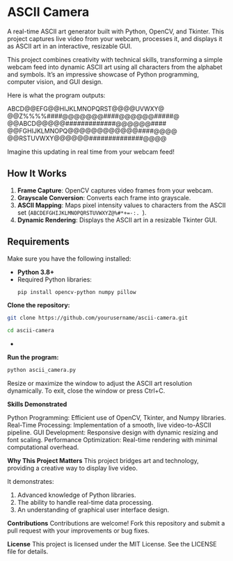 # ASCII Camera

A real-time ASCII art generator built with Python, OpenCV, and Tkinter. This project captures live video from your webcam, processes it, and displays it as ASCII art in an interactive, resizable GUI.

This project combines creativity with technical skills, transforming a simple webcam feed into dynamic ASCII art using all characters from the alphabet and symbols. It’s an impressive showcase of Python programming, computer vision, and GUI design.

Here is what the program outputs: 

ABCD@@EFG@@HIJKLMNOPQRST@@@@UVWXY@ 
@@Z%%%%####@@@@@@@####@@@@@@#####@
@@ABCD@@@@@#############@@@@@@#### 
@@FGHIJKLMNOPQ@@@@@@@@@@@@####@@@@ 
@@RSTUVWXY@@@@@@##############@@@@


Imagine this updating in real time from your webcam feed!

## How It Works

1. **Frame Capture**: OpenCV captures video frames from your webcam.
2. **Grayscale Conversion**: Converts each frame into grayscale.
3. **ASCII Mapping**: Maps pixel intensity values to characters from the ASCII set (`ABCDEFGHIJKLMNOPQRSTUVWXYZ@%#*+=-:. `).
4. **Dynamic Rendering**: Displays the ASCII art in a resizable Tkinter GUI.

## Requirements

Make sure you have the following installed:

- **Python 3.8+**
- Required Python libraries:
  ```bash
  pip install opencv-python numpy pillow

**Clone the repository:**

```bash
git clone https://github.com/yourusername/ascii-camera.git
```

```bash
cd ascii-camera
```
- 
**Run the program:**

```bash
python ascii_camera.py
```

Resize or maximize the window to adjust the ASCII art resolution dynamically.
To exit, close the window or press Ctrl+C.

**Skills Demonstrated**

Python Programming: Efficient use of OpenCV, Tkinter, and Numpy libraries.
Real-Time Processing: Implementation of a smooth, live video-to-ASCII pipeline.
GUI Development: Responsive design with dynamic resizing and font scaling.
Performance Optimization: Real-time rendering with minimal computational overhead.

**Why This Project Matters**
This project bridges art and technology, providing a creative way to display live video. 


It demonstrates:

1. Advanced knowledge of Python libraries.
2. The ability to handle real-time data processing.
3. An understanding of graphical user interface design.

**Contributions**
Contributions are welcome! Fork this repository and submit a pull request with your improvements or bug fixes.


**License**
This project is licensed under the MIT License. See the LICENSE file for details.















